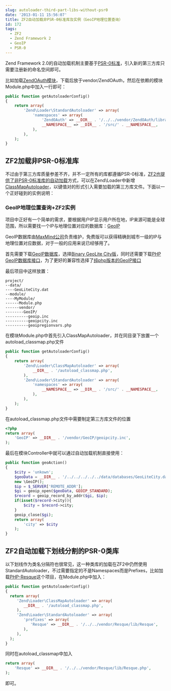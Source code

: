 ```yaml
---
slug: autoloader-third-part-libs-without-psr0
date: '2013-01-11 15:56:07'
title: ZF2自动加载非PSR-0标准库及实例（GeoIP地理位置查询）
id: 172
tags:
  - ZF2
  - Zend Framework 2
  - GeoIP
  - PSR-0
---
```


Zend Framework 2.0的自动加载机制主要基于[PSR-0标准](https://github.com/php-fig/fig-standards/blob/master/accepted/PSR-0.md)，引入新的第三方库只需要注册新的命名空间即可。

比如加载[ZendOAuth模块](https://github.com/zendframework/ZendOAuth)，下载后放于vendor/ZendOAuth，然后在依赖的模块Module.php中加入一行即可：

``` php
public function getAutoloaderConfig()
{
    return array(
        'Zend\Loader\StandardAutoloader' => array(
            'namespaces' => array(
                'ZendOAuth' => __DIR__ . '/../../vendor/ZendOAuth/library/ZendOAuth',
                __NAMESPACE__ => __DIR__ . '/src/' . __NAMESPACE__,
            ),
        ),
    );
}
```


## ZF2加载非PSR-0标准库

不过由于第三方库质量参差不齐，并不一定所有的库都遵循PSR-0标准，[ZF2也提供了非PSR-0标准库的自动加载](http://avnpc.com/pages/autoloader-third-part-libs-without-psr0)方式，可以在Zend\Loader中新增[ClassMapAutoloader](http://framework.zend.com/manual/2.0/en/modules/zend.loader.class-map-autoloader.html)，以键值对的形式引入需要加载的第三方库文件。下面以一个正好碰到的实例说明：


### GeoIP地理位置查询+ZF2实例

项目中正好有一个简单的需求，要根据用户IP显示用户所在地，IP来源可能是全球范围，所以需要找一个IP与地理位置对应的数据库：[GeoIP](http://avnpc.com/pages/autoloader-third-part-libs-without-psr0)

GeoIP数据库由[MaxMind公司](http://www.maxmind.com/en/home)负责维护，免费版可以获得精确到城市一级的IP与地理位置对应数据，对于一般的应用来说已经够用了。

首先需要下载[GeoIP数据库](http://dev.maxmind.com/geoip/geolite)，选择[Binary GeoLite City版](http://geolite.maxmind.com/download/geoip/database/GeoLiteCity.dat.gz)，同时还需要下载[PHP GeoIP数据库接口](http://dev.maxmind.com/geoip/downloadable#PHP-7)，为了更好的兼容性选择了[纯php版本的GeoIP接口](http://www.maxmind.com/download/geoip/api/php/)

最后项目中这样放置：

```
project/
--data/
----GeoLiteCity.dat
--module/
----MyModule/
------Module.php
------vendor/
--------GeoIP/
----------geoip.inc
----------geoipcity.inc
----------geoipregionvars.php
```

在模块Module.php中首先引入ClassMapAutoloader，并在同目录下放置一个autoload_classmap.php文件

``` php
public function getAutoloaderConfig()
{
    return array(
        'Zend\Loader\ClassMapAutoloader' => array(
            __DIR__ . '/autoload_classmap.php',
        ),
        'Zend\Loader\StandardAutoloader' => array(
            'namespaces' => array(
                __NAMESPACE__ => __DIR__ . '/src/' . __NAMESPACE__,
            ),
        ),
    );
}
```

在autoload_classmap.php文件中需要制定第三方库文件的位置

``` php
<?php
return array(
    'GeoIP' => __DIR__ . '/vendor/GeoIP/geoipcity.inc',
);
```

最后在模块Controller中就可以通过自动加载机制直接使用：

``` php
public function geoAction()
{
    $city = 'unkown';
    $geoData = __DIR__ . '/../../../../../data/databases/GeoLiteCity.dat';
    new \GeoIP();
    $ip = $_SERVER['REMOTE_ADDR'];
    $gi = geoip_open($geoData, GEOIP_STANDARD);
    $record = geoip_record_by_addr($gi, $ip);
    if(isset($record->city)){
        $city = $record->city;
    }
    geoip_close($gi);
    return array(
        'city' => $city
    );
}
```


## ZF2自动加载下划线分割的PSR-0类库

以下划线作为类名分隔符也很常见，这一种类库的加载在ZF2中仍然使用StandardAutoloader，不过需要指定的不是Namespaces而是Prefixes，比如加载[PHP-Resque](https://github.com/chrisboulton/php-resque)这个项目，在Module.php中加入：

``` php
public function getAutoloaderConfig()
{
  return array(
	 'Zend\Loader\ClassMapAutoloader' => array(
		__DIR__ . '/autoload_classmap.php',
	 ),
	 'Zend\Loader\StandardAutoloader' => array(
		'prefixes' => array(
		   'Resque' => __DIR__ . '/../../vendor/Resque/lib/Resque',
		),
	 ),
  );
}
```
   
同时在autoload_classmap中加入

``` php
return array(
    'Resque' => __DIR__ . '/../../vendor/Resque/lib/Resque.php',
);
```

即可。

